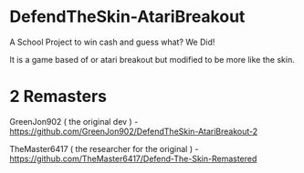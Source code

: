 # DefendTheSkin-AtariBreakout

A School Project to win cash and guess what? We Did!

It is a game based of or atari breakout but modified to be more like the skin.

# 2 Remasters

GreenJon902 ( the original dev ) - https://github.com/GreenJon902/DefendTheSkin-AtariBreakout-2

TheMaster6417 ( the researcher for the original ) - https://github.com/TheMaster6417/Defend-The-Skin-Remastered
